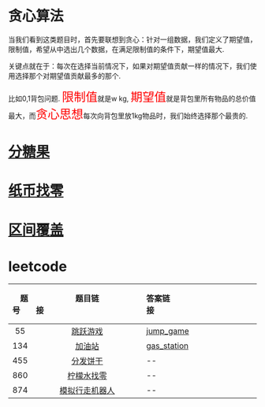 # 贪心算法

当我们看到这类题目时，首先要联想到贪心：针对一组数据，我们定义了期望值，限制值，希望从中选出几个数据，在满足限制值的条件下，期望值最大.

关键点就在于：每次在选择当前情况下，如果对期望值贡献一样的情况下，我们使用选择那个对期望值贡献最多的那个.


比如0,1背包问题. <font size=5 color=red>限制值</font>就是w kg, <font size=5 color=red>期望值</font>就是背包里所有物品的总价值最大，而<font size=5 color=red>贪心思想</font>每次向背包里放1kg物品时，我们始终选择那个最贵的.


# [分糖果](./greed/shared_the_sweets.h)

# [纸币找零](./greed/coin_dispenser.h)

# [区间覆盖](./greed/region_overlapping.h)


# leetcode
| &emsp;题号&emsp; | 题目链接&emsp;&emsp;&emsp;&emsp;&emsp;&emsp;&emsp;&emsp;&emsp;&emsp;&emsp;&emsp;| 答案链接&emsp;&emsp;&emsp;&emsp;&emsp;&emsp;&emsp;&emsp;&emsp;&emsp;&emsp;&emsp;| &emsp;难度&emsp;  | &emsp;完成度&emsp;  |
| :--: | :--: | :----------------------------------------------------------- | :-----------------------------------------------------------  | :------: |
|  55  | [跳跃游戏](https://leetcode-cn.com/problems/jump-game/) | [jump_game](./greed/leetcode/medium/jump_game.h) | <font color=orange> medium </font>  | ✅ |
|  134  | [加油站](https://leetcode-cn.com/problems/gas-station/) | [gas_station](./greed/leetcode/medium/gas_station.h) | <font color=orange> medium </font>  | ✅ |
|  455  | [分发饼干](https://leetcode-cn.com/problems/assign-cookies/description/) | -- | ✨ | ❌ |
|  860  | [柠檬水找零](https://leetcode-cn.com/problems/lemonade-change/description/) | -- | ✨ | ❌ |
|  874  | [模拟行走机器人](https://leetcode-cn.com/problems/walking-robot-simulation/description/) | -- | ✨ | ❌ |
